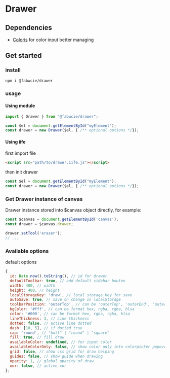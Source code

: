 # Drawer

## Dependencies

- [Coloris](https://github.com/mdbassit/Coloris) for color input better managing

## Get started

### install

```bash
npm i @fabwcie/drawer
```

### usage

#### Using module

```js
import { Drawer } from "@fabwcie/drawer";

const $el = document.getElementById("myElement");
const drawer = new Drawer($el, { /** optional options */});
```

#### Using iife

first import file

```html
<script src="path/to/drawer.iife.js"></script>
```

then init drawer

```js
const $el = document.getElementById("myElement");
const drawer = new Drawer($el, { /** optional options */});
```

### Get Drawer instance of canvas

Drawer instance stored into $canvas object directly, for example:

```js
const $canvas = document.getElementById('canvas');
const drawer = $canvas.drawer;

drawer.setTool('eraser');
// ...
```

### Available options

default options

```js
{
  id: Date.now().toString(), // id for drawer
  defaultToolbar: true, // add default sidebar bouton
  width: 400, // width
  height: 400, // height
  localStorageKey: 'draw', // local storage key for save
  autoSave: true, // save on change in localStorage
  toolbarPosition: 'outerTop', // can be 'outerTop', 'outerEnd', 'outerBottom', 'outerStart', 'innerTop', 'innerEnd', 'innerBottom', 'innerStart'
  bgColor: '#fff', // can be format hex, rgba, rgba, hlsa
  color: '#000', // can be format hex, rgba, rgba, hlsa
  lineThickness: 3, // Line thickness
  dotted: false, // active line dotted
  dash: [10, 5], // if dotted true
  cap: 'round', // "butt" | "round" | "square"
  fill: true, // fill draw
  availableColor: undefined, // for input color
  availableColorOnly: false, // show color only into colorpicker popover
  grid: false, // show css grid for draw helping
  guides: false, // show guide when drawing
  opacity: 1, // global opacity of draw
  xor: false, // active xor
};
```
